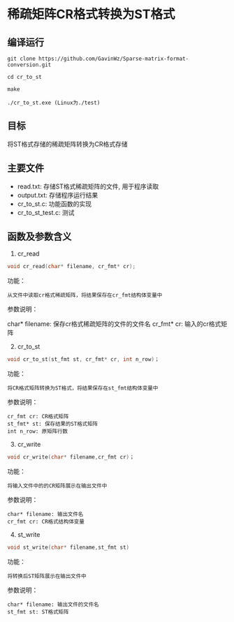 # 稀疏矩阵CR格式转换为ST格式

## 编译运行

```
git clone https://github.com/GavinWz/Sparse-matrix-format-conversion.git

cd cr_to_st

make

./cr_to_st.exe (Linux为./test)
```
## 目标

将ST格式存储的稀疏矩阵转换为CR格式存储

## 主要文件

* read.txt: 存储ST格式稀疏矩阵的文件, 用于程序读取
* output.txt: 存储程序运行结果
* cr_to_st.c: 功能函数的实现
* cr_to_st_test.c: 测试

## 函数及参数含义
1. cr_read
```c
void cr_read(char* filename, cr_fmt* cr);
```
功能：

    从文件中读取cr格式稀疏矩阵，将结果保存在cr_fmt结构体变量中

参数说明：

char* filename: 保存cr格式稀疏矩阵的文件的文件名
cr_fmt* cr: 输入的cr格式矩阵


2. cr_to_st
```c
void cr_to_st(st_fmt st, cr_fmt* cr, int n_row)；
```
功能：

    将CR格式矩阵转换为ST格式，将结果保存在st_fmt结构体变量中

参数说明：

    cr_fmt cr: CR格式矩阵
    st_fmt* st: 保存结果的ST格式矩阵
    int n_row: 原矩阵行数

3. cr_write
```c
void cr_write(char* filename,cr_fmt cr)；
```
功能：
    
    将输入文件中的的CR矩阵展示在输出文件中

参数说明：

    char* filename: 输出文件名
    cr_fmt cr: CR格式结构体变量

4. st_write
```c
void st_write(char* filename,st_fmt st)
```
功能：

    将转换后ST矩阵展示在输出文件中

参数说明：

    char* filename: 输出文件的文件名
    st_fmt st: ST格式矩阵



